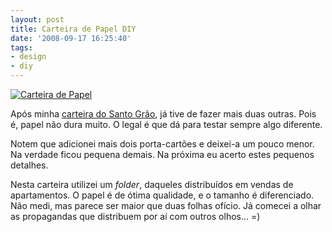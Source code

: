 ```yaml
---
layout: post
title: Carteira de Papel DIY
date: '2008-09-17 16:25:40'
tags:
- design
- diy
---
```



[![Carteira de Papel](http://farm4.static.flickr.com/3284/2863002723_5eca260d24_m.jpg)](http://www.flickr.com/photos/seiti/2863002723/ "photo sharing")

Após minha [carteira do Santo Grão](http://seiti.eti.br/carteira-do-santo-grao), já tive de fazer mais duas outras. Pois é, papel não dura muito. O legal é que dá para testar sempre algo diferente.

Notem que adicionei mais dois porta-cartões e deixei-a um pouco menor. Na verdade ficou pequena demais. Na próxima eu acerto estes pequenos detalhes.

Nesta carteira utilizei um *folder*, daqueles distribuídos em vendas de apartamentos. O papel é de ótima qualidade, e o tamanho é diferenciado. Não medi, mas parece ser maior que duas folhas ofício. Já comecei a olhar as propagandas que distribuem por aí com outros olhos… =)


